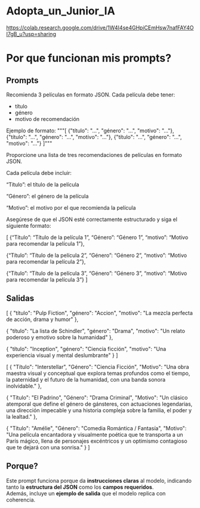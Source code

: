 # Adopta_un_Junior_IA

https://colab.research.google.com/drive/1W4I4se4GHpiCEmHsw7nafFAY4OI7gB_u?usp=sharing

# Por que funcionan mis prompts?

## Prompts



Recomienda 3 películas en formato JSON.
Cada película debe tener:
- título
- género
- motivo de recomendación

Ejemplo de formato:
"""[
  {"título": "...", "género": "...", "motivo": "..."},
  {"título": "...", "género": "...", "motivo": "..."},
  {"título": "...", "género": "...", "motivo": "..."}
]"""




Proporcione una lista de tres recomendaciones de películas en formato JSON.

Cada película debe incluir:

“Título”: el título de la película

“Género”: el género de la película

“Motivo”: el motivo por el que recomienda la película

Asegúrese de que el JSON esté correctamente estructurado y siga el siguiente formato:

[
{“Título”: “Título de la película 1”, “Género”: “Género 1”, “motivo”: “Motivo para recomendar la película 1”},

{“Título”: “Título de la película 2”, “Género”: “Género 2”, “motivo”: “Motivo para recomendar la película 2”},

{“Título”: “Título de la película 3”, “Género”: “Género 3”, “motivo”: “Motivo para recomendar la película 3”}
]

## Salidas

[
  {
    "título": "Pulp Fiction",
    "género": "Accion",
    "motivo": "La mezcla perfecta de acción, drama y humor"
  },

  {
    "título": "La lista de Schindler",
    "género": "Drama",
    "motivo": "Un relato poderoso y emotivo sobre la humanidad"
  },
  
  {
    "título": "Inception",
    "género": "Ciencia ficción",
    "motivo": "Una experiencia visual y mental deslumbrante"
  }
]

[
  {
    "Título": "Interstellar",
    "Género": "Ciencia Ficción",
    "Motivo": "Una obra maestra visual y conceptual que explora temas profundos como el tiempo, la paternidad y el futuro de la humanidad, con una banda sonora inolvidable."
  },

  {
    "Título": "El Padrino",
    "Género": "Drama Criminal",
    "Motivo": "Un clásico atemporal que define el género de gánsteres, con actuaciones legendarias, una dirección impecable y una historia compleja sobre la familia, el poder y la lealtad."
  },
  
  {
    "Título": "Amélie",
    "Género": "Comedia Romántica / Fantasía",
    "Motivo": "Una película encantadora y visualmente poética que te transporta a un París mágico, llena de personajes excéntricos y un optimismo contagioso que te dejará con una sonrisa."
  }
]

## Porque?


Este prompt funciona porque da **instrucciones claras** al modelo, indicando tanto la **estructura del JSON** como los **campos requeridos**.  
Además, incluye un **ejemplo de salida** que el modelo replica con coherencia.



